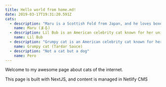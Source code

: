 ```yaml
---
title: Hello world from home.md!
date: 2019-03-17T19:31:20.591Z
cats:
  - description: "Maru is a Scottish Fold from Japan, and he loves boxes."
    name: Maru (まる)
  - description: Lil Bub is an American celebrity cat known for her unique appearance.
    name: Lil Bub
  - description: "Grumpy cat is an American celebrity cat known for her grumpy appearance."
    name: Grumpy cat (Tardar Sauce)
  - description: "Not a cat but a dog"
    name: Pero
---
```


Welcome to my awesome page about cats of the internet.

This page is built with NextJS, and content is managed in Netlify CMS
